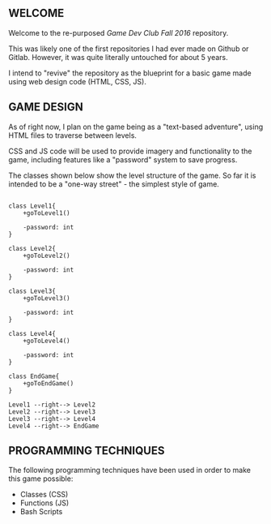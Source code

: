 ## WELCOME

Welcome to the re-purposed *Game Dev Club Fall 2016* repository.

This was likely one of the first repositories I had ever made on Github or Gitlab.
However, it was quite literally untouched for about 5 years.

I intend to "revive" the repository as the blueprint for a basic game made
using web design code (HTML, CSS, JS).

## GAME DESIGN

As of right now, I plan on the game being as a "text-based adventure", using HTML files to traverse between levels.

CSS and JS code will be used to provide imagery and functionality
to the game, including features like a "password" system to save
progress.

The classes shown below show the level structure of the game.
So far it is intended to be a "one-way street" - the simplest
style of game.

```plantuml

class Level1{
    +goToLevel1()
    
    -password: int
}

class Level2{
    +goToLevel2()

    -password: int
}

class Level3{
    +goToLevel3()

    -password: int
}

class Level4{
    +goToLevel4()

    -password: int
}

class EndGame{
    +goToEndGame()
}

Level1 --right--> Level2
Level2 --right--> Level3
Level3 --right--> Level4
Level4 --right--> EndGame
```
## PROGRAMMING TECHNIQUES

The following programming techniques have been used in order to make
this game possible:
- Classes (CSS)
- Functions (JS)
- Bash Scripts